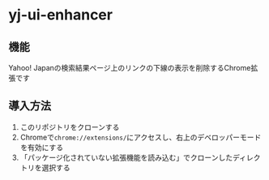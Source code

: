 # yj-ui-enhancer

## 機能

Yahoo! Japanの検索結果ページ上のリンクの下線の表示を削除するChrome拡張です

## 導入方法

1. このリポジトリをクローンする
2. Chromeで`chrome://extensions/`にアクセスし、右上のデベロッパーモードを有効にする
3. 「パッケージ化されていない拡張機能を読み込む」でクローンしたディレクトリを選択する